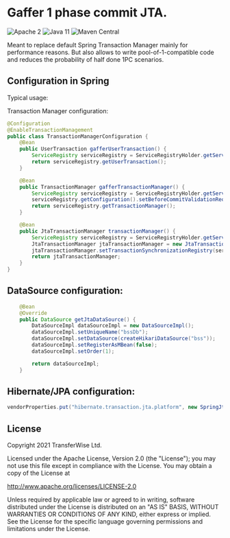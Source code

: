 # Gaffer 1 phase commit JTA.

![Apache 2](https://img.shields.io/hexpm/l/plug.svg)
![Java 11](https://img.shields.io/badge/Java-11-blue.svg)
![Maven Central](https://badgen.net/maven/v/maven-central/com.transferwise.common/tw-gaffer-jta)

Meant to replace default Spring Transaction Manager mainly for performance reasons. But also allows to write pool-of-1-compatible
code and reduces the probability of half done 1PC scenarios.

## Configuration in Spring
Typical usage:

Transaction Manager configuration:
```java
@Configuration
@EnableTransactionManagement
public class TransactionManagerConfiguration {
	@Bean
	public UserTransaction gafferUserTransaction() {
		ServiceRegistry serviceRegistry = ServiceRegistryHolder.getServiceRegistry();
		return serviceRegistry.getUserTransaction();
	}

	@Bean
	public TransactionManager gafferTransactionManager() {
		ServiceRegistry serviceRegistry = ServiceRegistryHolder.getServiceRegistry();
		serviceRegistry.getConfiguration().setBeforeCommitValidationRequiredTimeMs(30000);
		return serviceRegistry.getTransactionManager();
	}

	@Bean
	public JtaTransactionManager transactionManager() {
		ServiceRegistry serviceRegistry = ServiceRegistryHolder.getServiceRegistry();
		JtaTransactionManager jtaTransactionManager = new JtaTransactionManager(gafferUserTransaction(), gafferTransactionManager());
		jtaTransactionManager.setTransactionSynchronizationRegistry(serviceRegistry.getTransactionSynchronizationRegistry());
		return jtaTransactionManager;
	}
}
```

## DataSource configuration:
```java
    @Bean
	@Override
	public DataSource getJtaDataSource() {
		DataSourceImpl dataSourceImpl = new DataSourceImpl();
		dataSourceImpl.setUniqueName("bssDb");
		dataSourceImpl.setDataSource(createHikariDataSource("bss"));
		dataSourceImpl.setRegisterAsMBean(false);
		dataSourceImpl.setOrder(1);

		return dataSourceImpl;
	}
```

## Hibernate/JPA configuration:
```java
vendorProperties.put("hibernate.transaction.jta.platform", new SpringJtaPlatform(jtaTransactionManager));
```

## License
Copyright 2021 TransferWise Ltd.

Licensed under the Apache License, Version 2.0 (the "License");
you may not use this file except in compliance with the License.
You may obtain a copy of the License at

http://www.apache.org/licenses/LICENSE-2.0

Unless required by applicable law or agreed to in writing, software
distributed under the License is distributed on an "AS IS" BASIS,
WITHOUT WARRANTIES OR CONDITIONS OF ANY KIND, either express or implied.
See the License for the specific language governing permissions and
limitations under the License.
